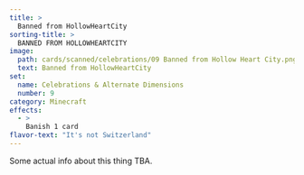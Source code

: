 ```yaml
---
title: >
  Banned from HollowHeartCity
sorting-title: >
  BANNED FROM HOLLOWHEARTCITY
image: 
  path: cards/scanned/celebrations/09 Banned from Hollow Heart City.png
  text: Banned from HollowHeartCity
set:
  name: Celebrations & Alternate Dimensions
  number: 9
category: Minecraft
effects: 
  - >
    Banish 1 card
flavor-text: "It's not Switzerland"
---
```

Some actual info about this thing TBA.
